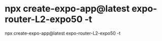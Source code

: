 # npx create-expo-app@latest expo-router-L2-expo50 -t
npx create-expo-app@latest expo-router-L2-expo50 -t
